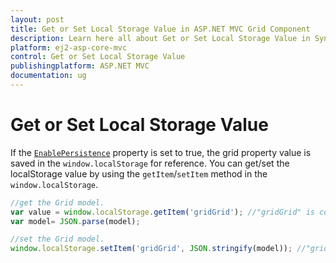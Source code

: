 ```yaml
---
layout: post
title: Get or Set Local Storage Value in ASP.NET MVC Grid Component
description: Learn here all about Get or Set Local Storage Value in Syncfusion ASP.NET MVC Grid component of Syncfusion Essential JS 2 and more.
platform: ej2-asp-core-mvc
control: Get or Set Local Storage Value
publishingplatform: ASP.NET MVC
documentation: ug
---
```



# Get or Set Local Storage Value

If the [`EnablePersistence`](https://help.syncfusion.com/cr/aspnetcore-js2/Syncfusion.EJ2.Grids.GridBuilder-1.html#Syncfusion_EJ2_Grids_GridBuilder_1_EnablePersistence_System_Boolean_) property is set to true, the grid property value is saved in the `window.localStorage` for reference. You can get/set the localStorage value by using the `getItem`/`setItem` method in the `window.localStorage`.

```typescript
//get the Grid model.
var value = window.localStorage.getItem('gridGrid'); //"gridGrid" is component name + component id.
var model= JSON.parse(model);

```

```typescript
//set the Grid model.
window.localStorage.setItem('gridGrid', JSON.stringify(model)); //"gridGrid" is component name + component id.

```